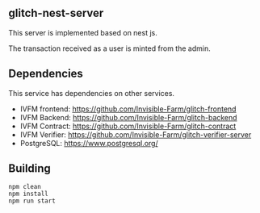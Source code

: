## glitch-nest-server
This server is implemented based on nest js. 

The transaction received as a user is minted from the admin.


Dependencies
------------
This service has dependencies on other services.
- IVFM frontend: https://github.com/Invisible-Farm/glitch-frontend
- IVFM Backend: https://github.com/Invisible-Farm/glitch-backend
- IVFM Contract: https://github.com/Invisible-Farm/glitch-contract
- IVFM Verifier: https://github.com/Invisible-Farm/glitch-verifier-server
- PostgreSQL: https://www.postgresql.org/

Building
--------
	npm clean
	npm install
    npm run start

